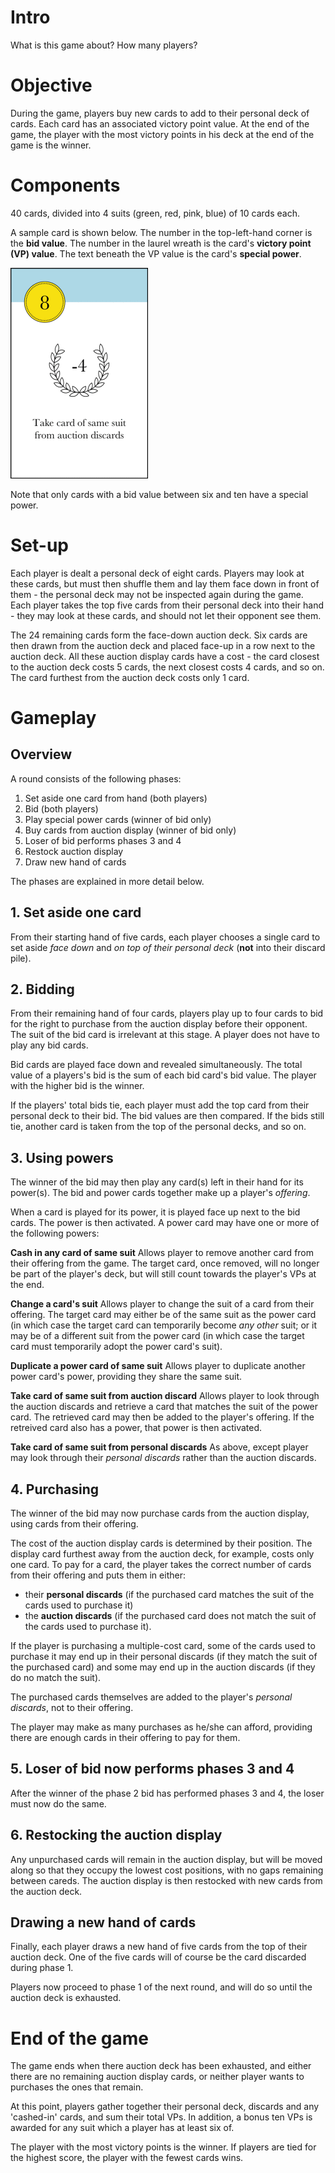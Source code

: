 # Intro

What is this game about? How many players?

# Objective

During the game, players buy new cards to add to their personal deck of cards. Each card has an associated victory point value. At the end of the game, the player with the most victory points in his deck at the end of the game is the winner. 

# Components

40 cards, divided into 4 suits (green, red, pink, blue) of 10 cards each.

A sample card is shown below. The number in the top-left-hand corner is the **bid value**. The number in the laurel wreath is the card's **victory point (VP) value**. The text beneath the VP value is the card's **special power**.

![8-bid blue card](rules_images/mini_card_35.gif)

Note that only cards with a bid value between six and ten have a special power. 

# Set-up
Each player is dealt a personal deck of eight cards. Players may look at these cards, but must then shuffle them and lay them face down in front of them - the personal deck may not be inspected again during the game. Each player takes the top five cards from their personal deck into their hand - they may look at these cards, and should not let their opponent see them.  

The 24 remaining cards form the face-down auction deck. Six cards are then drawn from the auction deck and placed face-up in a row next to the auction deck. All these auction display cards have a cost - the card closest to the auction deck costs 5 cards, the next closest costs 4 cards, and so on. The card furthest from the auction deck costs only 1 card. 

# Gameplay
## Overview
A round consists of the following phases:
1. Set aside one card from hand (both players)
2. Bid (both players)
3. Play special power cards (winner of bid only)
4. Buy cards from auction display (winner of bid only)
5. Loser of bid performs phases 3 and 4
5. Restock auction display
6. Draw new hand of cards 

The phases are explained in more detail below.

## 1. Set aside one card
From their starting hand of five cards, each player chooses a single card to set aside *face down* and *on top of their personal deck* (**not** into their discard pile). 

## 2. Bidding
From their remaining hand of four cards, players play up to four cards to bid for the right to purchase from the auction display before their opponent. The suit of the bid card is irrelevant at this stage. A player does not have to play any bid cards.

Bid cards are played face down and revealed simultaneously. The total value of a players's bid is the sum of each bid card's bid value. The player with the higher bid is the winner.

If the players' total bids tie, each player must add the top card from their personal deck to their bid. The bid values are then compared. If the bids still tie, another card is taken from the top of the personal decks, and so on. 

## 3. Using powers
The winner of the bid may then play any card(s) left in their hand for its power(s). The bid and power cards together make up a player's *offering*.

When a card is played for its power, it is played face up next to the bid cards. The power is then activated. A power card may have one or more of the following powers:

**Cash in any card of same suit**
Allows player to remove another card from their offering from the game. The target card, once removed, will no longer be part of the player's deck, but will still count towards the player's VPs at the end. 

**Change a card's suit**
Allows player to change the suit of a card from their offering. The target card may either be of the same suit as the power card (in which case the target card can temporarily become *any other* suit; or it may be of a different suit from the power card (in which case the target card must temporarily adopt the power card's suit).

**Duplicate a power card of same suit**
Allows player to duplicate another power card's power, providing they share the same suit.

**Take card of same suit from auction discard**
Allows player to look through the auction discards and retrieve a card that matches the suit of the power card. The retrieved card may then be added to the player's offering. If the retreived card also has a power, that power is then activated.

**Take card of same suit from personal discards**
As above, except player may look through their *personal discards* rather than the auction discards.

## 4. Purchasing

The winner of the bid may now purchase cards from the auction display, using cards from their offering. 

The cost of the auction display cards is determined by their position. The display card furthest away from the auction deck, for example, costs only one card. To pay for a card, the player takes the correct number of cards from their offering and puts them in either: 
* their **personal discards** (if the purchased card matches the suit of the cards used to purchase it)
* the **auction discards** (if the purchased card does not match the suit of the cards used to purchase it). 

If the player is purchasing a multiple-cost card, some of the cards used to purchase it may end up in their personal discards (if they match the suit of the purchased card) and some may end up in the auction discards (if they do no match the suit).

The purchased cards themselves are added to the player's *personal discards*, not to their offering. 

The player may make as many purchases as he/she can afford, providing there are enough cards in their offering to pay for them. 

## 5. Loser of bid now performs phases 3 and 4

After the winner of the phase 2 bid has performed phases 3 and 4, the loser must now do the same. 

## 6. Restocking the auction display

Any unpurchased cards will remain in the auction display, but will be moved along so that they occupy the lowest cost positions, with no gaps remaining between careds. The auction display is then restocked with new cards from the auction deck. 

## Drawing a new hand of cards

Finally, each player draws a new hand of five cards from the top of their auction deck. One of the five cards will of course be the card discarded during phase 1. 

Players now proceed to phase 1 of the next round, and will do so until the auction deck is exhausted. 

# End of the game

The game ends when there auction deck has been exhausted, and either there are no remaining auction display cards, or neither player wants to purchases the ones that remain.

At this point, players gather together their personal deck, discards and any 'cashed-in' cards, and sum their total VPs. In addition, a bonus ten VPs is awarded for any suit which a player has at least six of.

The player with the most victory points is the winner. If players are tied for the highest score, the player with the fewest cards wins.
